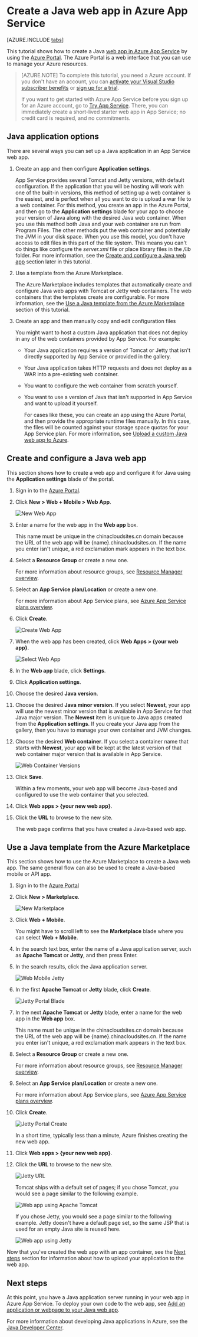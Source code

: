 ﻿<properties
    pageTitle="Create a Java web app in Azure App Service | Azure"
    description="This tutorial shows you how to deploy a Java web app to Azure App Service."
    services="app-service\web"
    documentationcenter="java"
    author="rmcmurray"
    manager="erikre"
    editor="" />
<tags
    ms.assetid="d6e73cc3-8b71-4742-a197-3edeabc6a289"
    ms.service="app-service-web"
    ms.workload="web"
    ms.tgt_pltfrm="na"
    ms.devlang="Java"
    ms.topic="get-started-article"
    ms.date="11/01/2016"
    wacn.date=""
    ms.author="robmcm" />

# Create a Java web app in Azure App Service
[AZURE.INCLUDE [tabs](../../includes/app-service-web-get-started-nav-tabs.md)]

This tutorial shows how to create a Java [web app in Azure App Service] by using the [Azure Portal]. The Azure Portal is a web interface that you can use to manage your Azure resources.

> [AZURE.NOTE]
> To complete this tutorial, you need a Azure account. If you don't have an account, you can [activate your Visual Studio subscriber benefits] or [sign up for a trial].
> 
> If you want to get started with Azure App Service before you sign up for an Azure account, go to [Try App Service]. There, you can immediately create a short-lived starter web app in App Service; no credit card is required, and no commitments.
> 
> 

## Java application options
There are several ways you can set up a Java application in an App Service web app. 

1. Create an app and then configure **Application settings**.
   
    App Service provides several Tomcat and Jetty versions, with default configuration. If the application that you will be hosting will work with one of the built-in versions, this method of setting up a web container is the easiest, and is perfect when all you want to do is upload a war file to a web container. For this method, you create an app in the Azure Portal, and then go to the **Application settings** blade for your app to choose your version of Java along with the desired Java web container. When you use this method both Java and your web container are run from Program Files. The other methods put the web container and potentially the JVM in your disk space. When you use this model, you don't have access to edit files in this part of the file system. This means you can't do things like configure the *server.xml* file or place library files in the */lib* folder. For more information, see the [Create and configure a Java web app](#appsettings) section later in this tutorial.
2. Use a template from the Azure Marketplace.
   
    The Azure Marketplace includes templates that automatically create and configure Java web apps with Tomcat or Jetty web containers. The web containers that the templates create are configurable. For more information, see the [Use a Java template from the Azure Marketplace](#marketplace) section of this tutorial.
3. Create an app and then manually copy and edit configuration files 
   
    You might want to host a custom Java application that does not deploy in any of the web containers provided by App Service. For example:
   
   * Your Java application requires a version of Tomcat or Jetty that isn't directly supported by App Service or provided in the gallery.
   * Your Java application takes HTTP requests and does not deploy as a WAR into a pre-existing web container.
   * You want to configure the web container from scratch yourself. 
   * You want to use a version of Java that isn't supported in App Service and want to upload it yourself.
     
     For cases like these, you can create an app using the Azure Portal, and then provide the appropriate runtime files manually. In this case, the files will be counted against your storage space quotas for your App Service plan. For more information, see [Upload a custom Java web app to Azure].

## <a name="portal"></a> Create and configure a Java web app
This section shows how to create a web app and configure it for Java using the **Application settings** blade of the portal.

1. Sign in to the [Azure Portal].
2. Click **New > Web + Mobile > Web App**.
   
    ![New Web App][newwebapp]
3. Enter a name for the web app in the **Web app** box.
   
    This name must be unique in the chinacloudsites.cn domain because the URL of the web app will be {name}.chinacloudsites.cn. If the name you enter isn't unique, a red exclamation mark appears in the text box.
4. Select a **Resource Group** or create a new one.
   
    For more information about resource groups, see [Resource Manager overview].
5. Select an **App Service plan/Location** or create a new one.
   
    For more information about App Service plans, see [Azure App Service plans overview].
6. Click **Create**.
   
    ![Create Web App][newwebapp2]
7. When the web app has been created, click **Web Apps > {your web app}**.
   
    ![Select Web App][selectwebapp]
8. In the **Web app** blade, click **Settings**.
9. Click **Application settings**.
10. Choose the desired **Java version**. 
11. Choose the desired **Java minor version**. If you select **Newest**, your app will use the newest minor version that is available in App Service for that Java major version. The **Newest** item is unique to Java apps created from the **Application settings**. If you create your Java app from the gallery, then you have to manage your own container and JVM changes. 
12. Choose the desired **Web container**. If you select a container name that starts with **Newest**, your app will be kept at the latest version of that web container major version that is available in App Service. 
    
    ![Web Container Versions][versions]
13. Click **Save**.
    
    Within a few moments, your web app will become Java-based and configured to use the web container that you selected.
14. Click **Web apps > {your new web app}**.
15. Click the **URL** to browse to the new site.
    
    The web page confirms that you have created a Java-based web app.

## <a name="marketplace"></a> Use a Java template from the Azure Marketplace
This section shows how to use the Azure Marketplace to create a Java web app. The same general flow can also be used to create a Java-based mobile or API app. 

1. Sign in to the [Azure Portal]
2. Click **New > Marketplace**.
   
    ![New Marketplace][newmarketplace]
3. Click **Web + Mobile**.
   
    You might have to scroll left to see the **Marketplace** blade where you can select **Web + Mobile**.
4. In the search text box, enter the name of a Java application server, such as **Apache Tomcat** or **Jetty**, and then press Enter.
5. In the search results, click the Java application server.
   
    ![Web Mobile Jetty][webmobilejetty]
6. In the first **Apache Tomcat** or **Jetty** blade, click **Create**.
   
    ![Jetty Portal Blade][jettyblade]
7. In the next **Apache Tomcat** or **Jetty** blade, enter a name for the web app in the **Web app** box.
   
    This name must be unique in the chinacloudsites.cn domain because the URL of the web app will be {name}.chinacloudsites.cn. If the name you enter isn't unique, a red exclamation mark appears in the text box.
8. Select a **Resource Group** or create a new one.
   
    For more information about resource groups, see [Resource Manager overview].
9. Select an **App Service plan/Location** or create a new one.
   
    For more information about App Service plans, see [Azure App Service plans overview].
10. Click **Create**.
    
    ![Jetty Portal Create][jettyportalcreate2]
    
    In a short time, typically less than a minute, Azure finishes creating the new web app.
11. Click **Web apps > {your new web app}**.
12. Click the **URL** to browse to the new site.
    
    ![Jetty URL][jettyurl]
    
    Tomcat ships with a default set of pages; if you chose Tomcat, you would see a page similar to the following example.
    
    ![Web app using Apache Tomcat][tomcat]
    
    If you chose Jetty, you would see a page similar to the following example. Jetty doesn't have a default page set, so the same JSP that is used for an empty Java site is reused here.
    
    ![Web app using Jetty][jetty]

Now that you've created the web app with an app container, see the [Next steps](#next-steps) section for information about how to upload your application to the web app.

## Next steps
At this point, you have a Java application server running in your web app in Azure App Service. To deploy your own code to the web app, see [Add an application or webpage to your Java web app].

For more information about developing Java applications in Azure, see the [Java Developer Center].

<!-- URL List -->

[Add an application or webpage to your Java web app]: /documentation/articles/web-sites-java-add-app/
[Azure App Service plans overview]: /documentation/articles/azure-web-sites-web-hosting-plans-in-depth-overview/
[Azure Portal]: https://portal.azure.cn/
[activate your Visual Studio subscriber benefits]: /pricing/1rmb-trial/
[sign up for a trial]: /pricing/1rmb-trial/
[Try App Service]: https://tryappservice.azure.com/
[web app in Azure App Service]: /documentation/articles/app-service-changes-existing-services/
[Java Developer Center]: /develop/java/
[Resource Manager overview]: /documentation/articles/resource-group-overview/
[Upload a custom Java web app to Azure]: /documentation/articles/web-sites-java-custom-upload/

<!-- IMG List -->

[newwebapp]: ./media/web-sites-java-get-started/newwebapp.png
[newwebapp2]: ./media/web-sites-java-get-started/newwebapp2.png
[selectwebapp]: ./media/web-sites-java-get-started/selectwebapp.png
[versions]: ./media/web-sites-java-get-started/versions.png
[newmarketplace]: ./media/web-sites-java-get-started/newmarketplace.png
[webmobilejetty]: ./media/web-sites-java-get-started/webmobilejetty.png
[jettyblade]: ./media/web-sites-java-get-started/jettyblade.png
[jettyportalcreate2]: ./media/web-sites-java-get-started/jettyportalcreate2.png
[jettyurl]: ./media/web-sites-java-get-started/jettyurl.png
[tomcat]: ./media/web-sites-java-get-started/tomcat.png
[jetty]: ./media/web-sites-java-get-started/jetty.png
